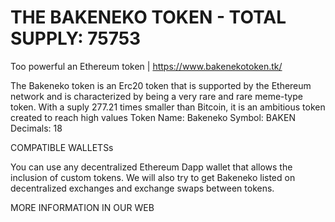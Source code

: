 # THE BAKENEKO TOKEN - TOTAL SUPPLY: 75753 
Too powerful an Ethereum token | https://www.bakenekotoken.tk/

The Bakeneko token is an Erc20 token that is supported by the Ethereum network and is characterized by being a very rare and rare meme-type token. With a suply 277.21 times smaller than Bitcoin, it is an ambitious token created to reach high values
Token Name: Bakeneko
Symbol: BAKEN
Decimals: 18

COMPATIBLE WALLETSs

You can use any decentralized Ethereum Dapp wallet that allows the inclusion of custom tokens.
We will also try to get Bakeneko listed on decentralized exchanges and exchange swaps between tokens.

MORE INFORMATION IN OUR WEB
